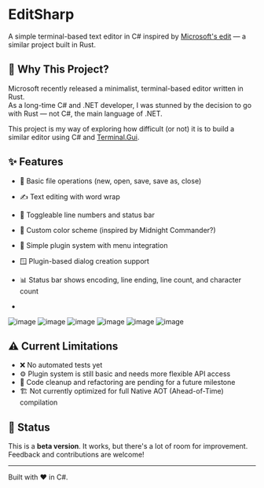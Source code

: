 # EditSharp

A simple terminal-based text editor in C# inspired by [Microsoft's edit](https://github.com/microsoft/edit) — a similar project built in Rust.

## 🧠 Why This Project?

Microsoft recently released a minimalist, terminal-based editor written in Rust.  
As a long-time C# and .NET developer, I was stunned by the decision to go with Rust — not C#, the main language of .NET.

This project is my way of exploring how difficult (or not) it is to build a similar editor using C# and [Terminal.Gui](https://github.com/gui-cs/Terminal.Gui).

## ✨ Features

- 📁 Basic file operations (new, open, save, save as, close)
- ✍️ Text editing with word wrap
- 🧾 Toggleable line numbers and status bar
- 🎨 Custom color scheme (inspired by Midnight Commander?)
- 🔌 Simple plugin system with menu integration
- 🪟 Plugin-based dialog creation support
- 📊 Status bar shows encoding, line ending, line count, and character count

- 
![image](https://github.com/user-attachments/assets/718e2f8b-93f1-46a1-8b6f-c3ee8402529a)
![image](https://github.com/user-attachments/assets/bed1fa43-dd1b-47e6-b93e-ff6020c5b28e)
![image](https://github.com/user-attachments/assets/1592419f-81f6-4e6e-80a3-2c921e79aa29)
![image](https://github.com/user-attachments/assets/8b8e3c63-cc66-42e4-b864-0f47e3d14915)
![image](https://github.com/user-attachments/assets/08ef9205-15de-4427-8ba2-43307068bcbb)
![image](https://github.com/user-attachments/assets/e0309ec6-413d-42f7-9bb3-a3b4ad19037b)


## ⚠️ Current Limitations

- ❌ No automated tests yet
- ⚙️ Plugin system is still basic and needs more flexible API access
- 🧼 Code cleanup and refactoring are pending for a future milestone
- 🏗️ Not currently optimized for full Native AOT (Ahead-of-Time) compilation

## 🚧 Status

This is a **beta version**. It works, but there's a lot of room for improvement. Feedback and contributions are welcome!

---

Built with ❤️ in C#.
